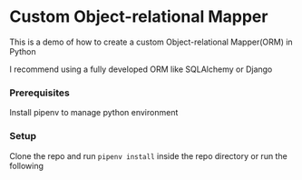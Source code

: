 # Custom Object-relational Mapper
This is a demo of how to create a custom Object-relational Mapper(ORM) in Python

I recommend using a fully developed ORM like SQLAlchemy or Django

### Prerequisites
Install pipenv to manage python environment

### Setup
Clone the repo and run ```pipenv install``` inside the repo directory or run the following
